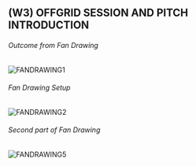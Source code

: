 ## (W3) OFFGRID SESSION AND PITCH INTRODUCTION

###### Outcome from *Fan Drawing*
![FANDRAWING1](https://user-images.githubusercontent.com/68724434/89785302-8b13e600-db5d-11ea-9d43-b2aa56f39986.jpg)
###### *Fan Drawing* Setup
![FANDRAWING2](https://user-images.githubusercontent.com/68724434/89785358-a252d380-db5d-11ea-8c1c-e8b4e86777a7.jpg)
###### Second part of *Fan Drawing*
![FANDRAWING5](https://user-images.githubusercontent.com/68724434/89785365-a7b01e00-db5d-11ea-990f-d845c56937e7.jpg)
